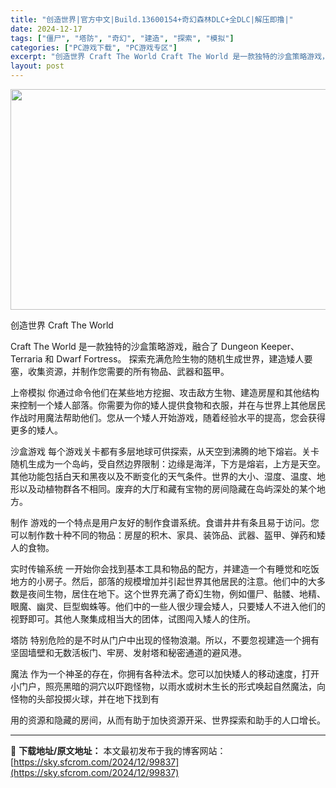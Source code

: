 ```yaml
---
title: "创造世界|官方中文|Build.13600154+奇幻森林DLC+全DLC|解压即撸|"
date: 2024-12-17
tags: ["僵尸", "塔防", "奇幻", "建造", "探索", "模拟"]
categories: ["PC游戏下载", "PC游戏专区"]
excerpt: "创造世界 Craft The World Craft The World 是一款独特的沙盒策略游戏，融合了 Dungeon Keeper、Terraria 和 Dwarf Fortress。 探索充满危险生物的随机生成世界，建造矮人要塞，收集资源，并制作您需要的所有物品、武器和盔甲。 上帝模拟 你通&hellip;"
layout: post
---
```


<img class="aligncenter size-full wp-image-99809" src="https://sky.sfcrom.com/wp-content/uploads/2024/12/2024121708441753.webp" alt="" width="616" height="353" />

创造世界 Craft The World

Craft The World 是一款独特的沙盒策略游戏，融合了 Dungeon Keeper、Terraria 和 Dwarf Fortress。
探索充满危险生物的随机生成世界，建造矮人要塞，收集资源，并制作您需要的所有物品、武器和盔甲。

上帝模拟
你通过命令他们在某些地方挖掘、攻击敌方生物、建造房屋和其他结构来控制一个矮人部落。你需要为你的矮人提供食物和衣服，并在与世界上其他居民作战时用魔法帮助他们。您从一个矮人开始游戏，随着经验水平的提高，您会获得更多的矮人。

沙盒游戏
每个游戏关卡都有多层地球可供探索，从天空到沸腾的地下熔岩。关卡随机生成为一个岛屿，受自然边界限制：边缘是海洋，下方是熔岩，上方是天空。其他功能包括白天和黑夜以及不断变化的天气条件。世界的大小、湿度、温度、地形以及动植物群各不相同。废弃的大厅和藏有宝物的房间隐藏在岛屿深处的某个地方。

制作
游戏的一个特点是用户友好的制作食谱系统。食谱井井有条且易于访问。您可以制作数十种不同的物品：房屋的积木、家具、装饰品、武器、盔甲、弹药和矮人的食物。

实时传输系统
一开始你会找到基本工具和物品的配方，并建造一个有睡觉和吃饭地方的小房子。然后，部落的规模增加并引起世界其他居民的注意。他们中的大多数是夜间生物，居住在地下。这个世界充满了奇幻生物，例如僵尸、骷髅、地精、眼魔、幽灵、巨型蜘蛛等。他们中的一些人很少理会矮人，只要矮人不进入他们的视野即可。其他人聚集成相当大的团体，试图闯入矮人的住所。

塔防
特别危险的是不时从门户中出现的怪物浪潮。所以，不要忽视建造一个拥有坚固墙壁和无数活板门、牢房、发射塔和秘密通道的避风港。

魔法
作为一个神圣的存在，你拥有各种法术。您可以加快矮人的移动速度，打开小门户，照亮黑暗的洞穴以吓跑怪物，以雨水或树木生长的形式唤起自然魔法，向怪物的头部投掷火球，并在地下找到有

用的资源和隐藏的房间，从而有助于加快资源开采、世界探索和助手的人口增长。

---
📖 **下载地址/原文地址：** 本文最初发布于我的博客网站：[https://sky.sfcrom.com/2024/12/99837](https://sky.sfcrom.com/2024/12/99837)

